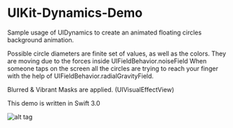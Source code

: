 # UIKit-Dynamics-Demo
Sample usage of UIDynamics to create an animated floating circles  background animation.

Possible circle diameters are finite set of values, as well as the colors. They are moving due to the forces inside UIFieldBehavior.noiseField
When someone taps on the screen all the circles are trying to reach your finger with the help of UIFieldBehavior.radialGravityField.

Blurred & Vibrant Masks are applied. (UIVisualEffectView)

This demo is written in Swift 3.0

![alt tag](https://github.com/stoqn4opm/UIKit-Dynamics-Demo/blob/master/UIDynamicsDemo.gif)
